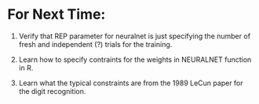 # For Next Time:

1. Verify that REP parameter for neuralnet is just specifying the number of fresh and independent (?) trials for the training.

2. Learn how to specify contraints for the weights in NEURALNET function in R.

3. Learn what the typical constraints are from the 1989 LeCun paper for the digit recognition.

